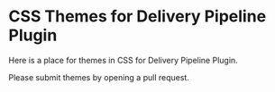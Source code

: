 CSS Themes for Delivery Pipeline Plugin
===============================

Here is a place for themes in CSS for Delivery Pipeline Plugin.

Please submit themes by opening a pull request.
